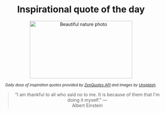 
<div align="center">

# Inspirational quote of the day

<img src="./data/photo.jpeg" alt="Beautiful nature photo" width="320" height="180">

<sub><i>Daily dose of inspiration quotes provided by [ZenQuotes API](https://zenquotes.io/) and images by [Unsplash](https://unsplash.com/).</i></sub>


<blockquote>&ldquo;I am thankful to all who said no to me. It is because of them that I'm doing it myself.&rdquo; &mdash; <footer>Albert Einstein</footer></blockquote>

</div>
